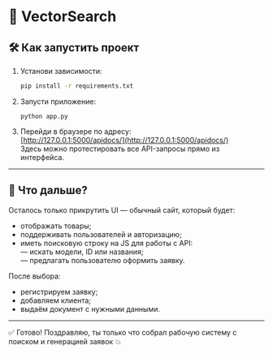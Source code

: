 # 🚀 VectorSearch

## 🛠 Как запустить проект

1. Установи зависимости:
   ```bash
   pip install -r requirements.txt
   ```

2. Запусти приложение:
   ```
   python app.py
   ```

3. Перейди в браузере по адресу:  
   [http://127.0.0.1:5000/apidocs/](http://127.0.0.1:5000/apidocs/)  
   Здесь можно протестировать все API-запросы прямо из интерфейса.

---

## 🎯 Что дальше?

Осталось только прикрутить UI — обычный сайт, который будет:

- отображать товары;
- поддерживать пользователей и авторизацию;
- иметь поисковую строку на JS для работы с API:  
  — искать модели, ID или названия;  
  — предлагать пользователю оформить заявку.

После выбора:

- регистрируем заявку;
- добавляем клиента;
- выдаём документ с нужными данными.

---

✅ Готово! Поздравляю, ты только что собрал рабочую систему с поиском и генерацией заявок 💥
